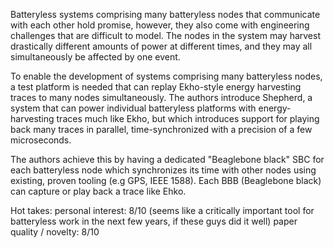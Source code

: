 Batteryless systems comprising many batteryless nodes that communicate with each other hold promise, however, they also come with engineering challenges that are difficult to model. The nodes in the system may harvest drastically different amounts of power at different times, and they may all simultaneously be affected by one event.

To enable the development of systems comprising many batteryless nodes, a test platform is needed that can replay Ekho-style energy harvesting traces to many nodes simultaneously. The authors introduce Shepherd, a system that can power individual batteryless platforms with energy-harvesting traces much like Ekho, but which introduces support for playing back many traces in parallel, time-synchronized with a precision of a few microseconds.

The authors achieve this by having a dedicated "Beaglebone black" SBC for each batteryless node which synchronizes its time with other nodes using existing, proven tooling (e.g GPS, IEEE 1588). Each BBB (Beaglebone black) can capture or play back a trace like Ehko.

Hot takes:
personal interest: 8/10 (seems like a critically important tool for batteryless work in the next few years, if these guys did it well)
paper quality / novelty: 8/10